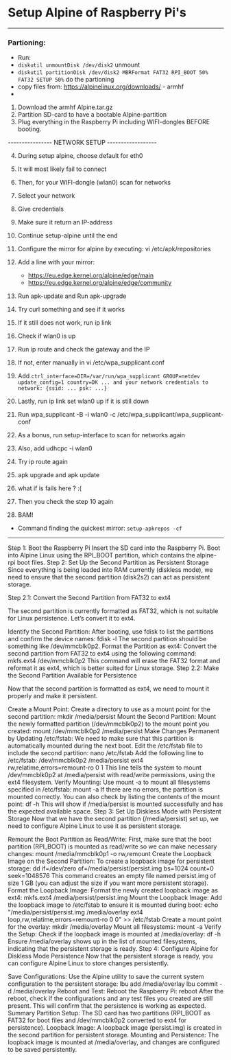 # Setup Alpine of Raspberry Pi's

---
### Partioning:
* Run:
* `diskutil unmountDisk /dev/disk2` unmount 
* `diskutil partitionDisk /dev/disk2 MBRFormat FAT32 RPI_BOOT 50% FAT32 SETUP 50%` do the partioning
* copy files from: https://alpinelinux.org/downloads/ - armhf
* 





1. Download the armhf Alpine.tar.gz
2. Partition SD-card to have a bootable Alpine-partition
3. Plug everything in the Raspberry Pi including WIFI-dongles BEFORE booting.

---------------- NETWORK SETUP ------------------

4. During setup alpine, choose default for eth0 
5. It will most likely fail to connect
5. Then, for your WIFI-dongle (wlan0) scan for networks
6. Select your network
7. Give credentials
8. Make sure it return an IP-address
9. Continue setup-alpine until the end
10. Configure the mirror for alpine by executing: vi /etc/apk/repositories
11. Add a line with your mirror: 
    * https://eu.edge.kernel.org/alpine/edge/main
    * https://eu.edge.kernel.org/alpine/edge/community
12. Run apk-update and Run apk-upgrade
13. Try curl something and see if it works
14. If it still does not work, run ip link
15. Check if wlan0 is up
16. Run ip route and check the gateway and the IP
17. If not, enter manually in vi /etc/wpa_supplicant.conf
18. Add
`ctrl_interface=DIR=/var/run/wpa_supplicant GROUP=netdev
update_config=1
country=DK
... and your network credentials to network: {ssid: ... psk: ...}`
    
1.  Lastly, run ip link set wlan0 up if it is still down
2.  Run wpa_supplicant -B -i wlan0 -c /etc/wpa_supplicant/wpa_supplicant-conf
3.  As a bonus, run setup-interface to scan for networks again
4.  Also, add udhcpc -i wlan0
5.  Try ip route again
6.  apk upgrade and apk update
7.  what if is fails here ? :(
8.  Then you check the step 10 again
9.  BAM!


* Command finding the quickest mirror:
`setup-apkrepos -cf`


----

Step 1: Boot the Raspberry Pi
Insert the SD card into the Raspberry Pi.
Boot into Alpine Linux using the RPI_BOOT partition, which contains the alpine-rpi boot files.
Step 2: Set Up the Second Partition as Persistent Storage
Since everything is being loaded into RAM currently (diskless mode), we need to ensure that the second partition (disk2s2) can act as persistent storage.

Step 2.1: Convert the Second Partition from FAT32 to ext4

The second partition is currently formatted as FAT32, which is not suitable for Linux persistence. Let’s convert it to ext4.

Identify the Second Partition:
After booting, use fdisk to list the partitions and confirm the device names:
fdisk -l
The second partition should be something like /dev/mmcblk0p2.
Format the Partition as ext4:
Convert the second partition from FAT32 to ext4 using the following command:
mkfs.ext4 /dev/mmcblk0p2
This command will erase the FAT32 format and reformat it as ext4, which is better suited for Linux storage.
Step 2.2: Make the Second Partition Available for Persistence

Now that the second partition is formatted as ext4, we need to mount it properly and make it persistent.

Create a Mount Point:
Create a directory to use as a mount point for the second partition:
mkdir /media/persist
Mount the Second Partition:
Mount the newly formatted partition (/dev/mmcblk0p2) to the mount point you created:
mount /dev/mmcblk0p2 /media/persist
Make Changes Permanent by Updating /etc/fstab:
We need to make sure that this partition is automatically mounted during the next boot. Edit the /etc/fstab file to include the second partition:
nano /etc/fstab
Add the following line to /etc/fstab:
/dev/mmcblk0p2 /media/persist ext4 rw,relatime,errors=remount-ro 0 1
This line tells the system to mount /dev/mmcblk0p2 at /media/persist with read/write permissions, using the ext4 filesystem.
Verify Mounting:
Use mount -a to mount all filesystems specified in /etc/fstab:
mount -a
If there are no errors, the partition is mounted correctly. You can also check by listing the contents of the mount point:
df -h
This will show if /media/persist is mounted successfully and has the expected available space.
Step 3: Set Up Diskless Mode with Persistent Storage
Now that we have the second partition (/media/persist) set up, we need to configure Alpine Linux to use it as persistent storage.

Remount the Boot Partition as Read/Write:
First, make sure that the boot partition (RPI_BOOT) is mounted as read/write so we can make necessary changes:
mount /media/mmcblk0p1 -o rw,remount
Create the Loopback Image on the Second Partition:
To create a loopback image for persistent storage:
dd if=/dev/zero of=/media/persist/persist.img bs=1024 count=0 seek=1048576
This command creates an empty file named persist.img of size 1 GB (you can adjust the size if you want more persistent storage).
Format the Loopback Image:
Format the newly created loopback image as ext4:
mkfs.ext4 /media/persist/persist.img
Mount the Loopback Image:
Add the loopback image to /etc/fstab to ensure it is mounted during boot:
echo "/media/persist/persist.img /media/overlay ext4 loop,rw,relatime,errors=remount-ro 0 0" >> /etc/fstab
Create a mount point for the overlay:
mkdir /media/overlay
Mount all filesystems:
mount -a
Verify the Setup:
Check if the loopback image is mounted at /media/overlay:
df -h
Ensure /media/overlay shows up in the list of mounted filesystems, indicating that the persistent storage is ready.
Step 4: Configure Alpine for Diskless Mode Persistence
Now that the persistent storage is ready, you can configure Alpine Linux to store changes persistently.

Save Configurations:
Use the Alpine utility to save the current system configuration to the persistent storage:
lbu add /media/overlay
lbu commit -d /media/overlay
Reboot and Test:
Reboot the Raspberry Pi:
reboot
After the reboot, check if the configurations and any test files you created are still present. This will confirm that the persistence is working as expected.
Summary
Partition Setup: The SD card has two partitions (RPI_BOOT as FAT32 for boot files and /dev/mmcblk0p2 converted to ext4 for persistence).
Loopback Image: A loopback image (persist.img) is created in the second partition for persistent storage.
Mounting and Persistence: The loopback image is mounted at /media/overlay, and changes are configured to be saved persistently.


